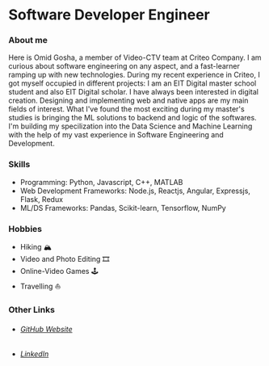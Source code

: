 # Software Developer Engineer

### About me


Here is Omid Gosha, a member of Video-CTV team at Criteo Company. 
I am curious about software engineering on any aspect, and a fast-learner ramping up with new technologies.
During my recent experience in Criteo, I got myself occupied in different projects:
I am an EIT Digital master school student and also EIT Digital scholar. I have always been interested in digital creation. Designing and implementing web and native apps are my main fields of interest. What I've found the most exciting during my master's studies is bringing the ML solutions to backend and logic of the softwares. I'm building my specilization into the Data Science and Machine Learning with the help of my vast experience in Software Engineering and Development.

### Skills
- Programming: Python, Javascript, C++, MATLAB
- Web Development Frameworks: Node.js, Reactjs, Angular, Expressjs, Flask, Redux
- ML/DS Frameworks: Pandas, Scikit-learn, Tensorflow, NumPy

### Hobbies 
- Hiking 🏔
- Video and Photo Editing 🎞
- Online-Video Games 🕹
- Travelling ⛵️

### Other Links
- ###### [GitHub Website]
- ###### [LinkedIn]

   [GitHub Website]: <https://chehrehgosha.github.io/>
   [LinkedIn]: <https://www.linkedin.com/in/omid-chehrehgosha/>
  
